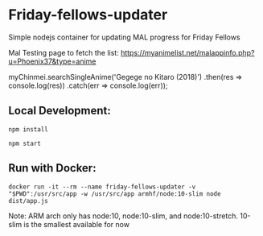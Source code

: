 # Friday-fellows-updater
Simple nodejs container for updating MAL progress for Friday Fellows


Mal Testing page to fetch the list:
https://myanimelist.net/malappinfo.php?u=Phoenix37&type=anime


myChinmei.searchSingleAnime('Gegege no Kitaro (2018)')
    .then(res => console.log(res))
    .catch(err => console.log(err));


## Local Development:

`npm install`

`npm start`


## Run with Docker:

`docker run -it --rm --name friday-fellows-updater -v "$PWD":/usr/src/app -w /usr/src/app armhf/node:10-slim node dist/app.js`

Note: ARM arch only has node:10, node:10-slim, and node:10-stretch. 10-slim is the smallest available for now
